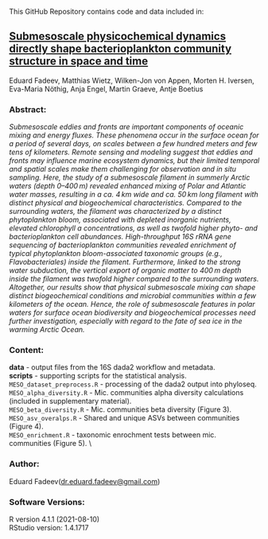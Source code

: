 This GitHub Repository contains code and data included in:
 
## [Submesoscale physicochemical dynamics directly shape bacterioplankton community structure in space and time](https://doi.org/10.1002/lno.11799)
Eduard Fadeev, Matthias Wietz, Wilken-Jon von Appen, Morten H. Iversen, Eva-Maria Nöthig, Anja Engel, Martin Graeve, Antje Boetius

### Abstract:
_Submesoscale eddies and fronts are important components of oceanic mixing and energy fluxes. These phenomena occur in the surface ocean for a period of several days, on scales between a few hundred meters and few tens of kilometers. Remote sensing and modeling suggest that eddies and fronts may influence marine ecosystem dynamics, but their limited temporal and spatial scales make them challenging for observation and in situ sampling. Here, the study of a submesoscale filament in summerly Arctic waters (depth 0–400 m) revealed enhanced mixing of Polar and Atlantic water masses, resulting in a ca. 4 km wide and ca. 50 km long filament with distinct physical and biogeochemical characteristics. Compared to the surrounding waters, the filament was characterized by a distinct phytoplankton bloom, associated with depleted inorganic nutrients, elevated chlorophyll a concentrations, as well as twofold higher phyto- and bacterioplankton cell abundances. High-throughput 16S rRNA gene sequencing of bacterioplankton communities revealed enrichment of typical phytoplankton bloom-associated taxonomic groups (e.g., Flavobacteriales) inside the filament. Furthermore, linked to the strong water subduction, the vertical export of organic matter to 400 m depth inside the filament was twofold higher compared to the surrounding waters. Altogether, our results show that physical submesoscale mixing can shape distinct biogeochemical conditions and microbial communities within a few kilometers of the ocean. Hence, the role of submesoscale features in polar waters for surface ocean biodiversity and biogeochemical processes need further investigation, especially with regard to the fate of sea ice in the warming Arctic Ocean._


### Content:
**data** - output files from the 16S dada2 workflow and metadata. \
**scripts** - supporting scripts for the statistical analysis. \
```MESO_dataset_preprocess.R``` - processing of the dada2 output into phyloseq. \
```MESO_alpha_diversity.R``` - Mic. communities alpha diversity calculations (included in supplementary material). \
```MESO_beta_diversity.R``` - Mic. communities beta diversity (Figure 3). \
```MESO_asv_overalps.R``` - Shared and unique ASVs between communities (Figure 4). \
```MESO_enrichment.R``` - taxonomic enrochment tests between mic. communities (Figure 5). \

### Author:
Eduard Fadeev([dr.eduard.fadeev@gmail.com](mailto:dr.eduard.fadeev@gmail.com)) 

### Software Versions:
R version 4.1.1 (2021-08-10)\
RStudio version: 1.4.1717
